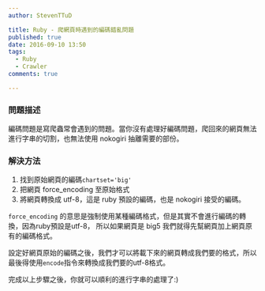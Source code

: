 ```yaml
---
author: StevenTTuD

title: Ruby - 爬網頁時遇到的編碼錯亂問題
published: true
date: 2016-09-10 13:50
tags:
  - Ruby
  - Crawler
comments: true

---
```

### 問題描述

編碼問題是寫爬蟲常會遇到的問題。當你沒有處理好編碼問題，爬回來的網頁無法進行字串的切割，也無法使用 nokogiri 抽離需要的部份。

### 解決方法

1. 找到原始網頁的編碼`chartset='big'`
2. 把網頁 force_encoding 至原始格式
3. 將網頁轉換成 utf-8，這是 ruby 預設的編碼，也是 nokogiri 接受的編碼。

`force_encoding` 的意思是強制使用某種編碼格式，但是其實不會進行編碼的轉換，因為ruby預設是utf-8，
所以如果網頁是 big5 我們就得先幫網頁加上網頁原有的編碼格式。

設定好網頁原始的編碼之後，我們才可以將載下來的網頁轉成我們要的格式，所以最後得使用`encode`指令來轉換成我們要的utf-8格式。

完成以上步驟之後，你就可以順利的進行字串的處理了:)
